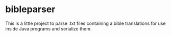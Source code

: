 # bibleparser

This is a little project to parse .txt files containing a bible translations for use inside Java programs and serialize them.